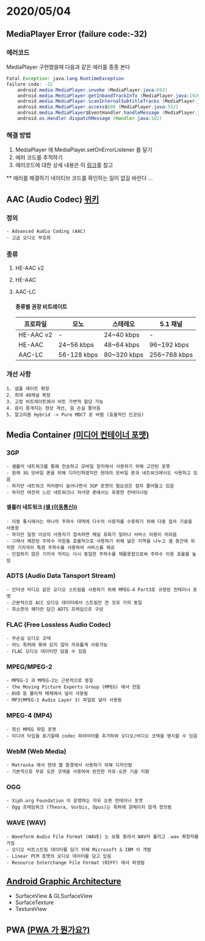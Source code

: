 # 2020/05/04

## MediaPlayer Error (failure code:-32)

### 에러코드 

MediaPlayer 구현했을때 다음과 같은 에러를 종종 본다

~~~java
Fatal Exception: java.lang.RuntimeException
failure code: -32
    android.media.MediaPlayer.invoke (MediaPlayer.java:693)
    android.media.MediaPlayer.getInbandTrackInfo (MediaPlayer.java:1926)
    android.media.MediaPlayer.scanInternalSubtitleTracks (MediaPlayer.java:2083)
    android.media.MediaPlayer.access$600 (MediaPlayer.java:552)
    android.media.MediaPlayer$EventHandler.handleMessage (MediaPlayer.java:2565)
    android.os.Handler.dispatchMessage (Handler.java:102)
~~~

### 해결 방법
1. MediaPlayer 에 MediaPlayer.setOnErrorListener 를 달기
2. 에러 코드를 추적하기
3. 에러코드에 대한 상세 내용은 이 [링크](https://developer.android.com/reference/android/media/MediaPlayer#constants_1)를 참고

** 에러를 해결하기 네이티브 코드를 확인하는 일이 없길 바란다 ...

## AAC (Audio Codec) [위키](https://namu.wiki/w/AAC)

### 정의 
    - Advanced Audio Coding (AAC)
    - 고급 오디오 부호화

### 종류
1. HE-AAC v2
2. HE-AAC
3. AAC-LC

    #### 종류별 권장 비트레이트 

    | 프로파일  | 모노        | 스테레오    | 5.1 채널     |
    |-----------|-------------|-------------|--------------|
    | HE-AAC v2 | -           | 24~40 kbps  | -            |
    | HE-AAC    | 24~56 kbps  | 48~64 kbps  | 96~192 kbps  |
    | AAC-LC    | 56-128 kbps | 80~320 kbps | 256~768 kbps |
    
### 개선 사항
    1. 샘플 레이트 확장
    2. 최대 48채널 확장
    3. 고정 비트레이트에서 비트 가변적 할당 가능
    4. 음이 뭉개지는 현상 개선, 음 손실 줄어듬
    5. 알고리즘 Hybrid -> Pure MDCT 로 바뀜 (효율적인 인코딩)
    
## Media Container [(미디어 컨테이너 포맷)](https://developer.mozilla.org/ko/docs/Web/Media/Formats/%EC%BB%A8%ED%85%8C%EC%9D%B4%EB%84%88)

### 3GP
    - 셀룰러 네트워크를 통해 전송하고 모바일 장치에서 사용하기 위해 고안된 포맷
    - 원래 3G 모바일 폰을 위해 디자인하였지만 현대의 모바일 폰과 네트워크에서도 사용하고 있음
    - 하지만 네트워크 처리량이 늘어나면서 3GP 포맷의 필요성은 점차 줄어들고 있음
    - 하지만 여전히 느린 네트워크나 저사양 폰에서는 유용한 컨테이너임
    
  #### 셀룰러 네트워크 [(셀 (이동통신))](https://ko.wikipedia.org/wiki/%EC%85%80_(%EC%9D%B4%EB%8F%99_%ED%86%B5%EC%8B%A0))
    - 이동 통시에서는 하나의 주파수 대역에 다수의 사용자를 수용하기 위해 다중 접속 기술을 사용함
    - 하지만 일정 이상의 사용자가 접속하면 채널 포화가 일어나 서비스 이용이 어려움
    - 그래서 제한된 주파수 자원을 효율적으로 사용하기 위해 넓은 지역을 나누고 셀 중간에 위치한 기지국이 특정 주파수를 사용하여 서비스를 제공
    - 인접하지 않은 기지국 끼리는 다시 동일한 주파수를 재활용함으로써 주파수 이용 효율을 높임 
    
### ADTS (Audio Data Tansport Stream)
    - 인터넷 라디오 같은 오디오 스트림을 사용하기 위해 MPEG-4 Part3로 규정된 컨테이너 포맷
    - 근본적으로 ACC 오디오 데이터에서 스트림만 깐 것과 거의 동일
    - 최소한의 헤더만 담긴 ADTS 프레임으로 구성
    
### FLAC (Free Lossless Audio Codec) 
    - 무손실 오디오 코덱
    - 어느 특허에 묶여 있지 않아 자유롭게 사용가능
    - FLAC 오디오 데이터만 담을 수 있음
    
### MPEG/MPEG-2
    - MPEG-1 과 MPEG-2는 근본적으로 동일
    - the Moving Picture Experts Group (MPEG) 에서 만듬
    - DVD 등 물리적 매체에서 널리 사용됨
    - MP3(MPEG-1 Audio Layer 3) 파일로 널리 사용됨
    
### MPEG-4 (MP4)
    - 최신 MPEG 파일 포맷
    - 미디어 타입을 표기할때 codec 파라미터를 추가하여 오디오/비디오 코덱을 명시할 수 있음
    
### WebM (Web Media)
    - Matroska 에서 현대 웹 환경에서 사용하기 위해 디자인됨
    - 기본적으로 무료 오픈 코덱을 사용하여 완전한 자유-오픈 기술 지향
    
### OGG
    - Xiph.org Foundation 이 운영하는 자유 오픈 컨테이너 포맷
    - Ogg 프레임워크 (Theora, Vorbis, Opus)는 특허에 얽메이지 않게 정의됨
    
### WAVE (WAV)
    - Waveform Audio File Format (WAVE) 는 보통 중려서 WAV라 불리고 .wav 확장자를 가짐
    - 오디오 비트스트림 데이터를 담기 위해 Microsoft & IBM 이 개발
    - Linear PCM 포맷의 오디오 데이터를 담고 있음
    - Resource Interchange File Format (RIFF) 에서 파생됨

## [Android Graphic Architecture](https://source.android.com/devices/graphics/architecture)
- SurfaceView & GLSurfaceView
- SurfaceTexture
- TextureView

## PWA [(PWA 가 뭔가요?)](https://www.youtube.com/watch?v=NMdnzvPsGu8)


